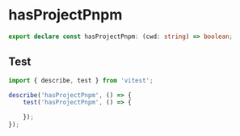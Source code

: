 # hasProjectPnpm
```ts
export declare const hasProjectPnpm: (cwd: string) => boolean;

```

## Test
```ts
import { describe, test } from 'vitest';

describe('hasProjectPnpm', () => {
    test('hasProjectPnpm', () => {

    });
});
```
